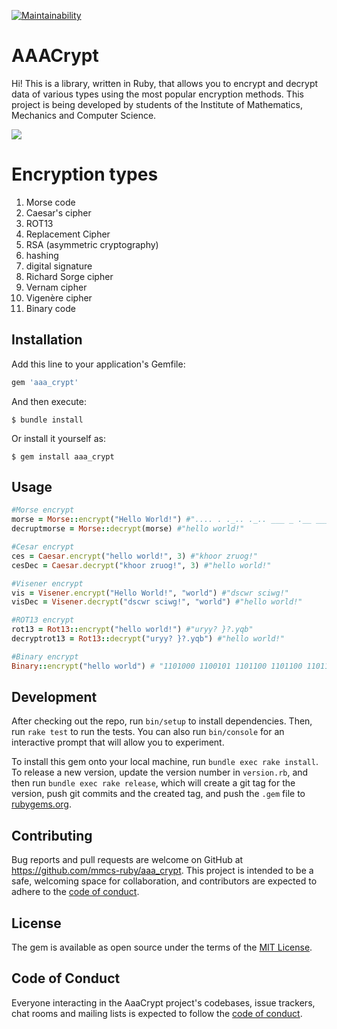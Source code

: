[![Maintainability](https://api.codeclimate.com/v1/badges/57410da6163563cdd537/maintainability)](https://codeclimate.com/github/mmcs-ruby/aaa_crypt/maintainability)

# AAACrypt
Hi!  This is a library, written in Ruby, that allows you to encrypt and decrypt data of various types using the most popular encryption methods. This project is being developed by students of the Institute of Mathematics, Mechanics and Computer Science.

![](https://c.tenor.com/esCBwJ7Tq4UAAAAd/pc-hack.gif)

# Encryption types
1. Morse code
2. Caesar's cipher
3. ROT13
4. Replacement Cipher
5. RSA (asymmetric cryptography)
6. hashing
7. digital signature
8. Richard Sorge cipher
9. Vernam cipher
10. Vigenère cipher
11. Binary code

## Installation

Add this line to your application's Gemfile:

```ruby
gem 'aaa_crypt'
```

And then execute:

    $ bundle install

Or install it yourself as:

    $ gem install aaa_crypt

## Usage
```ruby
#Morse encrypt
morse = Morse::encrypt("Hello World!") #".... . ._.. ._.. ___ _ .__ ___ ._. ._.. _.. __..__"
decruptmorse = Morse::decrypt(morse) #"hello world!"

#Cesar encrypt
ces = Caesar.encrypt("hello world!", 3) #"khoor zruog!"
cesDec = Caesar.decrypt("khoor zruog!", 3) #"hello world!"

#Visener encrypt
vis = Visener.encrypt("Hello World!", "world") #"dscwr sciwg!"
visDec = Visener.decrypt("dscwr sciwg!", "world") #"hello world!"

#ROT13 encrypt
rot13 = Rot13::encrypt("hello world!") #"uryy? }?.yqb"
decryptrot13 = Rot13::decrypt("uryy? }?.yqb") #"hello world!"

#Binary encrypt
Binary::encrypt("hello world") # "1101000 1100101 1101100 1101100 1101111 100000 1110111 1101111 1110010 1101100 1100100 100001"
```
## Development

After checking out the repo, run `bin/setup` to install dependencies. Then, run `rake test` to run the tests. You can also run `bin/console` for an interactive prompt that will allow you to experiment.

To install this gem onto your local machine, run `bundle exec rake install`. To release a new version, update the version number in `version.rb`, and then run `bundle exec rake release`, which will create a git tag for the version, push git commits and the created tag, and push the `.gem` file to [rubygems.org](https://rubygems.org).

## Contributing

Bug reports and pull requests are welcome on GitHub at https://github.com/mmcs-ruby/aaa_crypt. This project is intended to be a safe, welcoming space for collaboration, and contributors are expected to adhere to the [code of conduct](https://github.com/[USERNAME]/aaa_crypt/blob/master/CODE_OF_CONDUCT.md).

## License

The gem is available as open source under the terms of the [MIT License](https://opensource.org/licenses/MIT).

## Code of Conduct

Everyone interacting in the AaaCrypt project's codebases, issue trackers, chat rooms and mailing lists is expected to follow the [code of conduct](https://github.com/[USERNAME]/aaa_crypt/blob/master/CODE_OF_CONDUCT.md).
